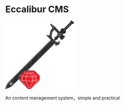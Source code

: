 # Eccalibur CMS

![Logo](https://github.com/shin-ruby/excalibur/raw/master/app/assets/images/excalibur-logo.png)

An content management system，simple and practical

